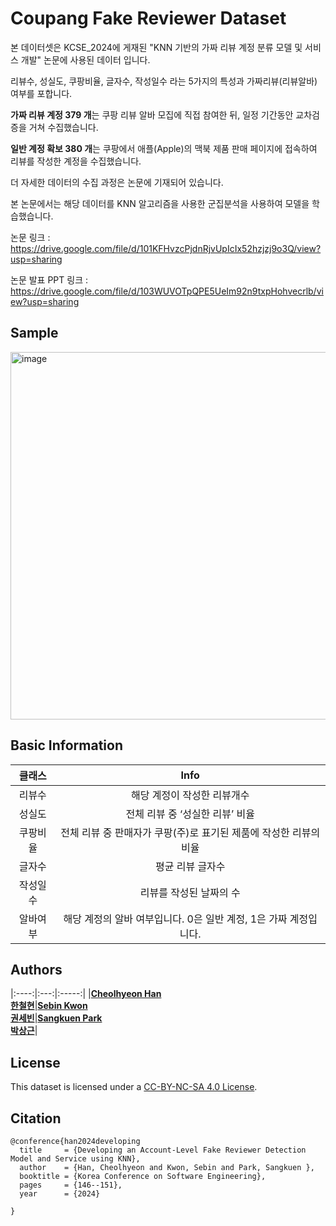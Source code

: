# Coupang Fake Reviewer Dataset
본 데이터셋은 KCSE_2024에 게재된 "KNN 기반의 가짜 리뷰 계정 분류 모델 및 서비스 개발" 논문에 사용된 데이터 입니다. 

리뷰수, 성실도, 쿠팡비율, 글자수, 작성일수 라는 5가지의 특성과 가짜리뷰(리뷰알바) 여부를 포합니다. 

**가짜 리뷰 계정 379 개**는 쿠팡 리뷰 알바 모집에 직접 참여한 뒤, 일정 기간동안 교차검증을 거쳐 수집했습니다.

**일반 계정 확보 380 개**는 쿠팡에서 애플(Apple)의 맥북 제품 판매 페이지에 접속하여 리뷰를 작성한 계정을 수집했습니다.

더 자세한 데이터의 수집 과정은 논문에 기재되어 있습니다.

본 논문에서는 해당 데이터를 KNN 알고리즘을 사용한 군집분석을 사용하여 모델을 학습했습니다. 

논문 링크 : https://drive.google.com/file/d/101KFHvzcPjdnRjvUpIcIx52hzjzj9o3Q/view?usp=sharing

논문 발표  PPT 링크 : https://drive.google.com/file/d/103WUVOTpQPE5UeIm92n9txpHohvecrlb/view?usp=sharing

## Sample
<img width="588" alt="image" src="https://github.com/festring/coupang_review_dataset/assets/146055385/9fc35c47-139f-4014-b869-f40b8bbbdd79">


## Basic Information
 
|클래스|Info|
|:----:|:------:|
|리뷰수 | 해당 계정이 작성한 리뷰개수  | 
|성실도  | 전체 리뷰 중 ‘성실한 리뷰’ 비율    | 
|쿠팡비율  |전체 리뷰 중 판매자가 쿠팡(주)로 표기된 제품에 작성한 리뷰의 비율|
|글자수 |평균 리뷰 글자수      |
|작성일수 | 리뷰를 작성된 날짜의 수 |
|알바여부 |해당 계정의 알바 여부입니다. 0은 일반 계정, 1은 가짜 계정입니다. |


## Authors
|:----:|:---:|:-----:|
|**[Cheolhyeon Han <br> 한철현](https://github.com/festring)**|**[Sebin Kwon <br> 권세빈](https://github.com/)**|**[Sangkuen Park <br> 박상근](https://skpark-khu.github.io)**|

  
## License
  
This dataset is licensed under a [CC-BY-NC-SA 4.0 License](https://creativecommons.org/licenses/by-nc-sa/4.0/deed.ko).
  
## Citation
  
```
@conference{han2024developing
  title     = {Developing an Account-Level Fake Reviewer Detection Model and Service using KNN},
  author    = {Han, Cheolhyeon and Kwon, Sebin and Park, Sangkuen },
  booktitle = {Korea Conference on Software Engineering},
  pages     = {146--151},
  year      = {2024}

}
```
